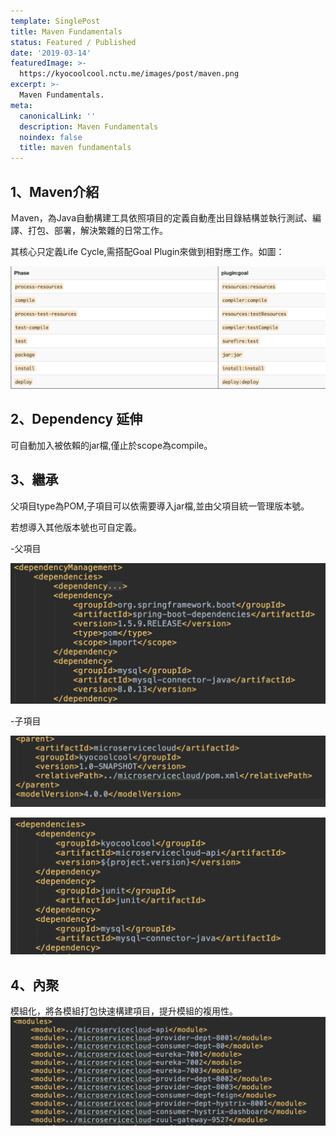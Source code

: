 ```yaml
---
template: SinglePost
title: Maven Fundamentals
status: Featured / Published
date: '2019-03-14'
featuredImage: >-
  https://kyocoolcool.nctu.me/images/post/maven.png
excerpt: >-
  Maven Fundamentals.
meta:
  canonicalLink: ''
  description: Maven Fundamentals
  noindex: false
  title: maven fundamentals
---
```

## 1、Maven介紹

Ｍaven，為Java自動構建工具依照項目的定義自動產出目錄結構並執行測試、編譯、打包、部署，解決繁雜的日常工作。

其核心只定義Life Cycle,需搭配Goal Plugin來做到相對應工作。如圖：

![post-1](/static/images/post/20190314/post-1.png)

## 2、Dependency 延伸

可自動加入被依賴的jar檔,僅止於scope為compile。


## 3、繼承

父項目type為POM,子項目可以依需要導入jar檔,並由父項目統一管理版本號。

若想導入其他版本號也可自定義。

-父項目

![post-2](/static/images/post/20190314/post-2.png)

-子項目

![post-3](/static/images/post/20190314/post-3.png)

![post-4](/static/images/post/20190314/post-4.png)


## 4、內聚
模組化，將各模組打包快速構建項目，提升模組的複用性。
![post-5](/static/images/post/20190314/post-5.png)
